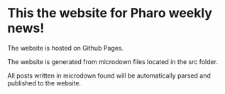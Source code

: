 # This the website for Pharo weekly news!

The website is hosted on Github Pages.

The website is generated from microdown files located in the src folder.

All posts written in microdown found will be automatically parsed and published to the website.
